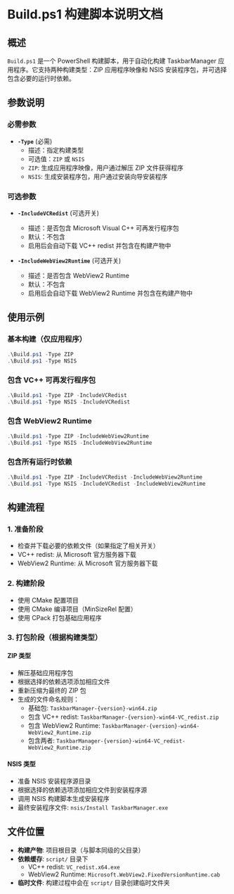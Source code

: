 # Build.ps1 构建脚本说明文档

## 概述

`Build.ps1` 是一个 PowerShell 构建脚本，用于自动化构建 TaskbarManager 应用程序。它支持两种构建类型：ZIP 应用程序映像和 NSIS 安装程序包，并可选择包含必要的运行时依赖。

## 参数说明

### 必需参数

- **`-Type`** (必需)
  - 描述：指定构建类型
  - 可选值：`ZIP` 或 `NSIS`
  - `ZIP`: 生成应用程序映像，用户通过解压 ZIP 文件获得程序
  - `NSIS`: 生成安装程序包，用户通过安装向导安装程序

### 可选参数

- **`-IncludeVCRedist`** (可选开关)
  - 描述：是否包含 Microsoft Visual C++ 可再发行程序包
  - 默认：不包含
  - 启用后会自动下载 VC++ redist 并包含在构建产物中

- **`-IncludeWebView2Runtime`** (可选开关)
  - 描述：是否包含 WebView2 Runtime
  - 默认：不包含
  - 启用后会自动下载 WebView2 Runtime 并包含在构建产物中

## 使用示例

### 基本构建（仅应用程序）
```powershell
.\Build.ps1 -Type ZIP
.\Build.ps1 -Type NSIS
```

### 包含 VC++ 可再发行程序包
```powershell
.\Build.ps1 -Type ZIP -IncludeVCRedist
.\Build.ps1 -Type NSIS -IncludeVCRedist
```

### 包含 WebView2 Runtime
```powershell
.\Build.ps1 -Type ZIP -IncludeWebView2Runtime
.\Build.ps1 -Type NSIS -IncludeWebView2Runtime
```

### 包含所有运行时依赖
```powershell
.\Build.ps1 -Type ZIP -IncludeVCRedist -IncludeWebView2Runtime
.\Build.ps1 -Type NSIS -IncludeVCRedist -IncludeWebView2Runtime
```

## 构建流程

### 1. 准备阶段
- 检查并下载必要的依赖文件（如果指定了相关开关）
- VC++ redist: 从 Microsoft 官方服务器下载
- WebView2 Runtime: 从 Microsoft 官方服务器下载

### 2. 构建阶段
- 使用 CMake 配置项目
- 使用 CMake 编译项目（MinSizeRel 配置）
- 使用 CPack 打包基础应用程序

### 3. 打包阶段（根据构建类型）

#### ZIP 类型
- 解压基础应用程序包
- 根据选择的依赖选项添加相应文件
- 重新压缩为最终的 ZIP 包
- 生成的文件命名规则：
  - 基础包: `TaskbarManager-{version}-win64.zip`
  - 包含 VC++ redist: `TaskbarManager-{version}-win64-VC_redist.zip`
  - 包含 WebView2 Runtime: `TaskbarManager-{version}-win64-WebView2_Runtime.zip`
  - 包含两者: `TaskbarManager-{version}-win64-VC_redist-WebView2_Runtime.zip`

#### NSIS 类型
- 准备 NSIS 安装程序源目录
- 根据选择的依赖选项添加相应文件到安装程序源
- 调用 NSIS 构建脚本生成安装程序
- 最终安装程序文件: `nsis/Install TaskbarManager.exe`

## 文件位置

- **构建产物**: 项目根目录（与脚本同级的父目录）
- **依赖缓存**: `script/` 目录下
  - VC++ redist: `VC_redist.x64.exe`
  - WebView2 Runtime: `Microsoft.WebView2.FixedVersionRuntime.cab`
- **临时文件**: 构建过程中会在 `script/` 目录创建临时文件夹
